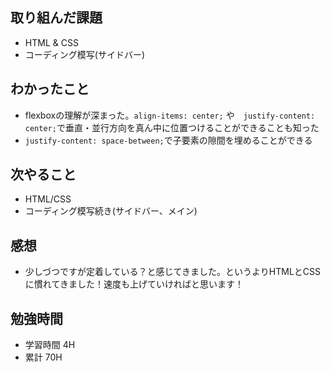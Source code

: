 ## 取り組んだ課題
- HTML & CSS
 - コーディング模写(サイドバー) 

## わかったこと
- flexboxの理解が深まった。`align-items: center;` や　`justify-content: center;`で垂直・並行方向を真ん中に位置つけることができることも知った
- `justify-content: space-between;`で子要素の隙間を埋めることができる

## 次やること
- HTML/CSS
 - コーディング模写続き(サイドバー、メイン)

## 感想
- 少しづつですが定着している？と感じてきました。というよりHTMLとCSSに慣れてきました！速度も上げていければと思います！

## 勉強時間
- 学習時間 4H
- 累計 70H
